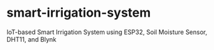 # smart-irrigation-system
IoT-based Smart Irrigation System using ESP32, Soil Moisture Sensor, DHT11, and Blynk
